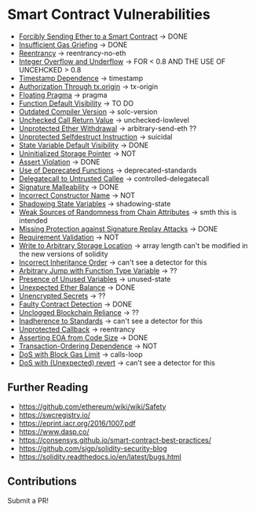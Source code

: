 # Smart Contract Vulnerabilities

- [Forcibly Sending Ether to a Smart Contract](/vulnerabilities/forcibly-sending-ether.md) -> DONE 
- [Insufficient Gas Griefing](/vulnerabilities/insufficient-gas-griefing.md) -> DONE
- [Reentrancy](/vulnerabilities/reentrancy.md) -> reentrancy-no-eth
- [Integer Overflow and Underflow](/vulnerabilities/overflow-underflow.md) -> FOR < 0.8 AND THE USE OF UNCEHCKED > 0.8
- [Timestamp Dependence](/vulnerabilities/timestamp-dependence.md) -> timestamp
- [Authorization Through tx.origin](/vulnerabilities/authorization-txorigin.md) -> tx-origin
- [Floating Pragma](/vulnerabilities/floating-pragma.md) -> pragma
- [Function Default Visibility](/vulnerabilities/function-default-visibility.md) -> TO DO
- [Outdated Compiler Version](/vulnerabilities/outdated-compiler-version.md) -> solc-version
- [Unchecked Call Return Value](/vulnerabilities/unchecked-call-return-value.md) -> unchecked-lowlevel
- [Unprotected Ether Withdrawal](/vulnerabilities/unprotected-ether-withdrawal.md) -> arbitrary-send-eth ??
- [Unprotected Selfdestruct Instruction](/vulnerabilities/unprotected-selfdestruct.md) -> suicidal
- [State Variable Default Visibility](/vulnerabilities/state-variable-default-visibility.md) -> DONE
- [Uninitialized Storage Pointer](/vulnerabilities/uninitialized-storage-pointer.md) -> NOT
- [Assert Violation](/vulnerabilities/assert-violation.md) -> DONE
- [Use of Deprecated Functions](/vulnerabilities/use-of-deprecated-functions.md) -> deprecated-standards
- [Delegatecall to Untrusted Callee](/vulnerabilities/delegatecall-untrusted-callee.md) -> controlled-delegatecall
- [Signature Malleability](/vulnerabilities/signature-malleability.md) -> DONE
- [Incorrect Constructor Name](/vulnerabilities/incorrect-constructor.md) -> NOT
- [Shadowing State Variables](/vulnerabilities/shadowing-state-variables.md) -> shadowing-state
- [Weak Sources of Randomness from Chain Attributes](/vulnerabilities/weak-sources-randomness.md) -> smth this is intended
- [Missing Protection against Signature Replay Attacks](/vulnerabilities/missing-protection-signature-replay.md) -> DONE
- [Requirement Validation](/vulnerabilities/requirement-violation.md) -> NOT
- [Write to Arbitrary Storage Location](/vulnerabilities/arbitrary-storage-location.md) -> array length can't be modified in the new versions of solidity
- [Incorrect Inheritance Order](/vulnerabilities/incorrect-inheritance-order.md) -> can't see a detector for this
- [Arbitrary Jump with Function Type Variable](/vulnerabilities/arbitrary-jump-function-type.md) -> ??
- [Presence of Unused Variables](/vulnerabilities/unused-variables.md) -> unused-state
- [Unexpected Ether Balance](/vulnerabilities/unexpected-ether-balance.md) -> DONE
- [Unencrypted Secrets](/vulnerabilities/unencrypted-secrets.md) -> ??
- [Faulty Contract Detection](/vulnerabilities/faulty-contract-detection.md) -> DONE
- [Unclogged Blockchain Reliance](/vulnerabilities/unclogged-blockchain-reliance.md) -> ??
- [Inadherence to Standards](/vulnerabilities/inadherence-to-standards.md) -> can't see a detector for this
- [Unprotected Callback](/vulnerabilities/unprotected-callback.md) -> reentrancy
- [Asserting EOA from Code Size](/vulnerabilities/asserting-eoa-from-code-size.md) -> DONE
- [Transaction-Ordering Dependence](/vulnerabilities/transaction-ordering-dependence.md) -> NOT
- [DoS with Block Gas Limit](/vulnerabilities/dos-gas-limit.md) -> calls-loop
- [DoS with (Unexpected) revert](/vulnerabilities/dos-revert.md) -> can't see a detector for this

## Further Reading

- https://github.com/ethereum/wiki/wiki/Safety
- https://swcregistry.io/
- https://eprint.iacr.org/2016/1007.pdf
- https://www.dasp.co/
- https://consensys.github.io/smart-contract-best-practices/
- https://github.com/sigp/solidity-security-blog
- https://solidity.readthedocs.io/en/latest/bugs.html

## Contributions

Submit a PR!

